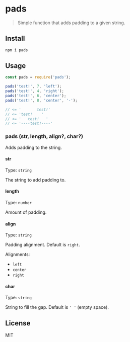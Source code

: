 # pads

> Simple function that adds padding to a given string.

## Install

```bash
npm i pads
```

## Usage

```js
const pads = require('pads');

pads('test!', 7, 'left');
pads('test!', 4, 'right');
pads('test!', 6, 'center');
pads('test!', 8, 'center', '-');

// <= '       test!'
// <= 'test!    '
// <= '   test!   '
// <= '----test!----'
```

### pads (str, length, align?, char?)

Adds padding to the string.

#### str

Type: `string`

The string to add padding to.

#### length

Type: `number`

Amount of padding.

#### align

Type: `string`

Padding alignment. Default is `right`.

Alignments:
- `left`
- `center`
- `right`

#### char

Type: `string`

String to fill the gap. Default is `' '` (empty space).

## License

MIT